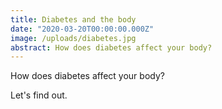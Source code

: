 ```yaml
---
title: Diabetes and the body
date: "2020-03-20T00:00:00.000Z"
image: /uploads/diabetes.jpg
abstract: How does diabetes affect your body?
---
```

How does diabetes affect your body?

Let's find out.